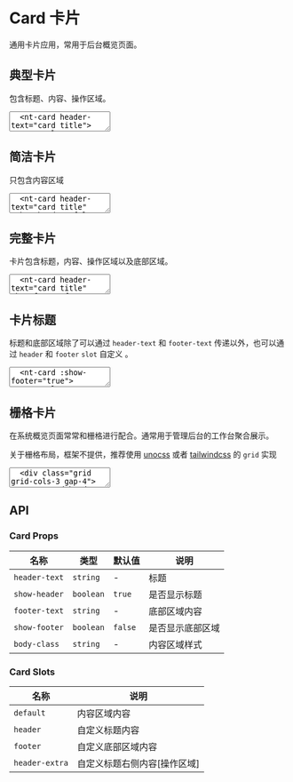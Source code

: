 # Card 卡片

通用卡片应用，常用于后台概览页面。

<script setup>
import { Card, Button } from '../../src'
</script>

## 典型卡片

包含标题、内容、操作区域。

<CodePreview>
  <textarea lang="vue-html">
  <nt-card header-text="card title">
    <template v-slot:default>
      <div>卡片内容</div>
    </template>
    <template v-slot:header-extra>
      <nt-button type="text">按钮</nt-button>
    </template>
  </nt-card>
  </textarea>
  <template #preview>
    <Card header-text="card title">
      <template v-slot:default>
        <div>卡片内容</div>
      </template>
      <template v-slot:header-extra>
        <Button type="text">按钮</Button>
      </template>
    </Card>
  </template>
</CodePreview>

## 简洁卡片

只包含内容区域

<CodePreview>
  <textarea lang="vue-html">
  <nt-card header-text="card title" :show-header="false">
    <template v-slot:default>
      <div>卡片内容</div>
    </template>
  </nt-card>
  </textarea>
  <template #preview>
    <Card header-text="card title" :show-header="false">
      <template v-slot:default>
        <div>卡片内容</div>
      </template>
    </Card>
  </template>
</CodePreview>

## 完整卡片

卡片包含标题，内容、操作区域以及底部区域。

<CodePreview>
  <textarea lang="vue-html">
  <nt-card header-text="card title" show-footer footer-text="底部区域">
    <template v-slot:default>
      <div>卡片内容</div>
    </template>
    <template v-slot:header-extra>
      <nt-button type="text">按钮</nt-button>
    </template>
  </nt-card>
  </textarea>
  <template #preview>
    <Card header-text="card title" show-footer footer-text="底部区域">
      <template v-slot:default>
        <div>卡片内容</div>
      </template>
      <template v-slot:header-extra>
        <Button type="text">按钮</Button>
      </template>
    </Card>
  </template>
</CodePreview>

## 卡片标题

标题和底部区域除了可以通过 `header-text` 和 `footer-text` 传递以外，也可以通过 `header` 和 `footer` `slot` 自定义 。

<CodePreview>
  <textarea lang="vue-html">
  <nt-card :show-footer="true">
    <template v-slot:header>
      <span style="color: red">卡片标题</span>
    </template>
    <template v-slot:default>
      <div>卡片内容</div>
    </template>
    <template v-slot:header-extra>
      <nt-button type="text">按钮</nt-button>
    </template>
    <template v-slot:footer>
      <span style="color: orange">卡片标题</span>
    </template>
  </nt-card>
  </textarea>
  <template #preview>
    <Card :show-footer="true">
      <template v-slot:header>
        <span style="color: red">卡片标题</span>
      </template>
      <template v-slot:default>
        <div>卡片内容</div>
      </template>
      <template v-slot:header-extra>
        <Button type="text">按钮</Button>
      </template>
      <template v-slot:footer>
        <span style="color: orange">卡片标题</span>
      </template>
    </Card>
  </template>
</CodePreview>

## 栅格卡片

在系统概览页面常常和栅格进行配合。通常用于管理后台的工作台聚合展示。

关于栅格布局，框架不提供，推荐使用 [unocss](https://unocss.dev/interactive/?s=grid) 或者 [tailwindcss](https://www.tailwindcss.cn/docs/display#grid) 的 `grid` 实现

<CodePreview>
  <textarea lang="vue-html">
  <div class="grid grid-cols-3 gap-4">
    <nt-card header-text="卡片标题1">
      <template v-slot:default>
        <div>卡片内容1</div>
      </template>
      <template v-slot:header-extra>
        <nt-button type="text">按钮</nt-button>
      </template>
    </nt-card>
    <nt-card header-text="卡片标题2">
      <template v-slot:default>
        <div>卡片内容2</div>
      </template>
      <template v-slot:header-extra>
        <nt-button type="text">按钮</nt-button>
      </template>
    </nt-card>
    <nt-card header-text="卡片标题3">
      <template v-slot:default>
        <div>卡片内容3</div>
      </template>
      <template v-slot:header-extra>
        <nt-button type="text">按钮</nt-button>
      </template>
    </nt-card>
  </div>
  </textarea>
  <template #preview>
    <div class="grid grid-cols-3 gap-4">
      <Card header-text="卡片标题1">
        <template v-slot:default>
          <div>卡片内容1</div>
        </template>
        <template v-slot:header-extra>
          <Button type="text">按钮</Button>
        </template>
      </Card>
      <Card header-text="卡片标题2">
        <template v-slot:default>
          <div>卡片内容2</div>
        </template>
        <template v-slot:header-extra>
          <Button type="text">按钮</Button>
        </template>
      </Card>
      <Card header-text="卡片标题3">
        <template v-slot:default>
          <div>卡片内容3</div>
        </template>
        <template v-slot:header-extra>
          <Button type="text">按钮</Button>
        </template>
      </Card>
    </div>
  </template>
</CodePreview>

## API

### Card Props

| 名称          | 类型      | 默认值  | 说明             |
| ------------- | --------- | ------- | ---------------- |
| `header-text` | `string`  | -       | 标题             |
| `show-header` | `boolean` | `true`  | 是否显示标题     |
| `footer-text` | `string`  | -       | 底部区域内容     |
| `show-footer` | `boolean` | `false` | 是否显示底部区域 |
| `body-class`  | `string`  | -       | 内容区域样式     |

### Card Slots

| 名称           | 说明                         |
| -------------- | ---------------------------- |
| `default`      | 内容区域内容                 |
| `header`       | 自定义标题内容               |
| `footer`       | 自定义底部区域内容           |
| `header-extra` | 自定义标题右侧内容[操作区域] |
